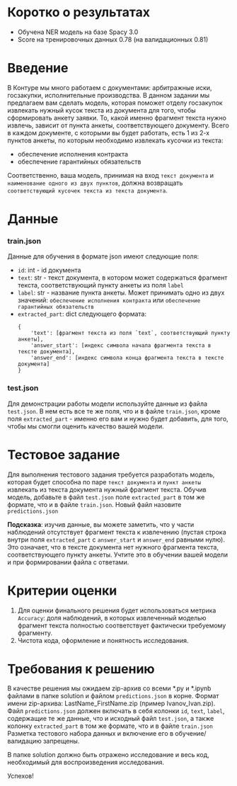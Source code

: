 # Коротко о результатах
- Обучена NER модель на базе Spacy 3.0
- Score на тренировочных данных 0.78 (на валидационных 0.81) 

# Введение
В Контуре мы много работаем с документами: арбитражные иски, госзакупки, исполнительные производства. В данном задании мы предлагаем вам сделать модель, которая поможет отделу госзакупок извлекать 
нужный кусок текста из документа для того, чтобы сформировать анкету заявки. То, какой именно фрагмент текста нужно извлечь, зависит от пункта анкеты, соответствующего документу.
Всего в каждом документе, с которыми вы будет работать, есть 1 из 2-х пунктов анкеты, по которым необходимо извлекать кусочки из текста:
- обеспечение исполнения контракта
- обеспечение гарантийных обязательств

Соответственно, ваша модель, принимая на вход `текст документа` и `наименование одного из двух пунктов`, должна возвращать `соответствующий кусочек текста из текста документа`.

# Данные

### train.json 
Данные для обучения в формате json имеют следующие поля:
- `id`: int - id документа
-  `text`: str - текст документа, в котором может содержаться фрагмент текста, соответствующий пункту анкеты из поля `label`
- `label`: str - название пункта анкеты. Может принимать одно из двух значений: `обеспечение исполнения контракта` или `обеспечение гарантийных обязательств`
- `extracted_part`: dict следующего формата:
    ```
    {
        'text': [фрагмент текста из поля `text`, соответствующий пункту анкеты], 
        'answer_start': [индекс символа начала фрагмента текста в тексте документа],
        'answer_end': [индекс символа конца фрагмента текста в тексте документа]
    }
   ```
  
### test.json

Для демонстрации работы модели используйте данные из файла `test.json`. В нем есть все те же поля, что и в файле `train.json`, кроме поля `extracted_part` - именно его вам и нужно будет добавить,
для того, чтобы мы смогли оценить качество вашей модели.

# Тестовое задание

Для выполнения тестового задания требуется разработать модель, которая будет способна по паре `текст документа` и `пункт анкеты` извлекать из текста документа нужный фрагмент текста. 
Обучив модель, добавьте в файл `test.json` поле `extracted_part` в том же формате, что и в файле `train.json`. Новый файл назовите `predictions.json`

**Подсказка**: изучив данные, вы можете заметить, что у части наблюдений отсутствует фрагмент текста к извлечению (пустая строка внутри поля `extracted_part` с `answer_start` и
`answer_end` равными нулю). Это означает, что в тексте документа нет нужного фрагмента текста, соответствующего пункту анкеты. Учтите это в обучении вашей модели и при формировании
файла с ответами.

# Критерии оценки
1. Для оценки финального решения будет использоваться метрика `Accuracy`: доля наблюдений, в которых извлеченный моделью фрагмент текста полностью соответствует фактически
   требуемому фрагменту.
2. Чистота кода, оформление и понятность исследования.

# Требования к решению
В качестве решения мы ожидаем zip-архив со всеми *.py и *.ipynb файлами в папке solution и файлом `predictions.json` в корне. Формат имени zip-архива: LastName_FirstName.zip (пример Ivanov_Ivan.zip).
Файл `predictions.json` должен включать в себя колонки `id`, `text`, `label`, содержащие те же данные, что и исходный файл `test.json`, а также колонку `extracted_part` в том же
формате, что и в файле `train.json`
Разметка тестового набора данных и включение его в обучение/валидацию запрещены.

В папке solution должно быть отражено исследование и весь код, необходимый для воспроизведения исследования.

Успехов!
